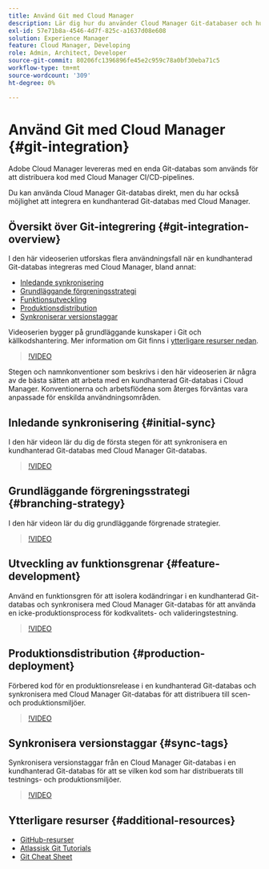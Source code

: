 ```yaml
---
title: Använd Git med Cloud Manager
description: Lär dig hur du använder Cloud Manager Git-databaser och hur du integrerar din egen kundhanterade Git-databas med Cloud Manager.
exl-id: 57e71b8a-4546-4d7f-825c-a1637d08e608
solution: Experience Manager
feature: Cloud Manager, Developing
role: Admin, Architect, Developer
source-git-commit: 80206fc1396896fe45e2c959c78a0bf30eba71c5
workflow-type: tm+mt
source-wordcount: '309'
ht-degree: 0%

---
```


# Använd Git med Cloud Manager {#git-integration}

Adobe Cloud Manager levereras med en enda Git-databas som används för att distribuera kod med Cloud Manager CI/CD-pipelines.

Du kan använda Cloud Manager Git-databas direkt, men du har också möjlighet att integrera en kundhanterad Git-databas med Cloud Manager.

## Översikt över Git-integrering {#git-integration-overview}

I den här videoserien utforskas flera användningsfall när en kundhanterad Git-databas integreras med Cloud Manager, bland annat:

* [Inledande synkronisering](#initial-sync)
* [Grundläggande förgreningsstrategi](#branching-strategy)
* [Funktionsutveckling](#feature-development)
* [Produktionsdistribution](#production-deployment)
* [Synkroniserar versionstaggar](#sync-tags)

Videoserien bygger på grundläggande kunskaper i Git och källkodshantering. Mer information om Git finns i [ytterligare resurser nedan](#additional-resources).

>[!VIDEO](https://video.tv.adobe.com/v/28710/)

Stegen och namnkonventioner som beskrivs i den här videoserien är några av de bästa sätten att arbeta med en kundhanterad Git-databas i Cloud Manager. Konventionerna och arbetsflödena som återges förväntas vara anpassade för enskilda användningsområden.

## Inledande synkronisering {#initial-sync}

I den här videon lär du dig de första stegen för att synkronisera en kundhanterad Git-databas med Cloud Manager Git-databas.

>[!VIDEO](https://video.tv.adobe.com/v/28711/?quality=12)

## Grundläggande förgreningsstrategi {#branching-strategy}

I den här videon lär du dig grundläggande förgrenade strategier.

>[!VIDEO](https://video.tv.adobe.com/v/28712/?quality=12)

## Utveckling av funktionsgrenar {#feature-development}

Använd en funktionsgren för att isolera kodändringar i en kundhanterad Git-databas och synkronisera med Cloud Manager Git-databas för att använda en icke-produktionsprocess för kodkvalitets- och valideringstestning.

>[!VIDEO](https://video.tv.adobe.com/v/28723/?quality=12)

## Produktionsdistribution {#production-deployment}

Förbered kod för en produktionsrelease i en kundhanterad Git-databas och synkronisera med Cloud Manager Git-databas för att distribuera till scen- och produktionsmiljöer.

>[!VIDEO](https://video.tv.adobe.com/v/28724/?quality=12)

## Synkronisera versionstaggar {#sync-tags}

Synkronisera versionstaggar från en Cloud Manager Git-databas i en kundhanterad Git-databas för att se vilken kod som har distribuerats till testnings- och produktionsmiljöer.

>[!VIDEO](https://video.tv.adobe.com/v/28725/?quality=12)

## Ytterligare resurser {#additional-resources}

* [GitHub-resurser](https://docs.github.com/en/get-started/getting-started-with-git/set-up-git)
* [Atlassisk Git Tutorials](https://www.atlassian.com/git/tutorials/what-is-version-control)
* [Git Cheat Sheet](https://education.github.com/git-cheat-sheet-education.pdf)
